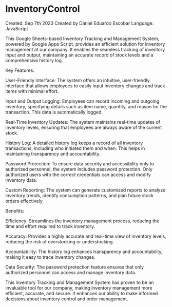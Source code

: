 # InventoryControl
Created: Sep 7th 2023
Created by Daniel Eduardo Escobar
Language: JavaScript

This Google Sheets-based Inventory Tracking and Management System, powered by Google Apps Script, provides an efficient solution for inventory management at our company. It enables the seamless tracking of inventory input and output, maintaining an accurate record of stock levels and a comprehensive history log.

Key Features:

User-Friendly Interface: The system offers an intuitive, user-friendly interface that allows employees to easily input inventory changes and track items with minimal effort.

Input and Output Logging: Employees can record incoming and outgoing inventory, specifying details such as item name, quantity, and reason for the transaction. This data is automatically logged.

Real-Time Inventory Updates: The system maintains real-time updates of inventory levels, ensuring that employees are always aware of the current stock.

History Log: A detailed history log keeps a record of all inventory transactions, including who initiated them and when. This helps in maintaining transparency and accountability.

Password Protection: To ensure data security and accessibility only to authorized personnel, the system includes password protection. Only authorized users with the correct credentials can access and modify inventory data.

Custom Reporting: The system can generate customized reports to analyze inventory trends, identify consumption patterns, and plan future stock orders effectively.

Benefits:

Efficiency: Streamlines the inventory management process, reducing the time and effort required to track inventory.

Accuracy: Provides a highly accurate and real-time view of inventory levels, reducing the risk of overstocking or understocking.

Accountability: The history log enhances transparency and accountability, making it easy to trace inventory changes.

Data Security: The password protection feature ensures that only authorized personnel can access and manage inventory data.

This Inventory Tracking and Management System has proven to be an invaluable tool for our company, making inventory management more efficient, accurate, and secure. It enhances our ability to make informed decisions about inventory control and order management.





